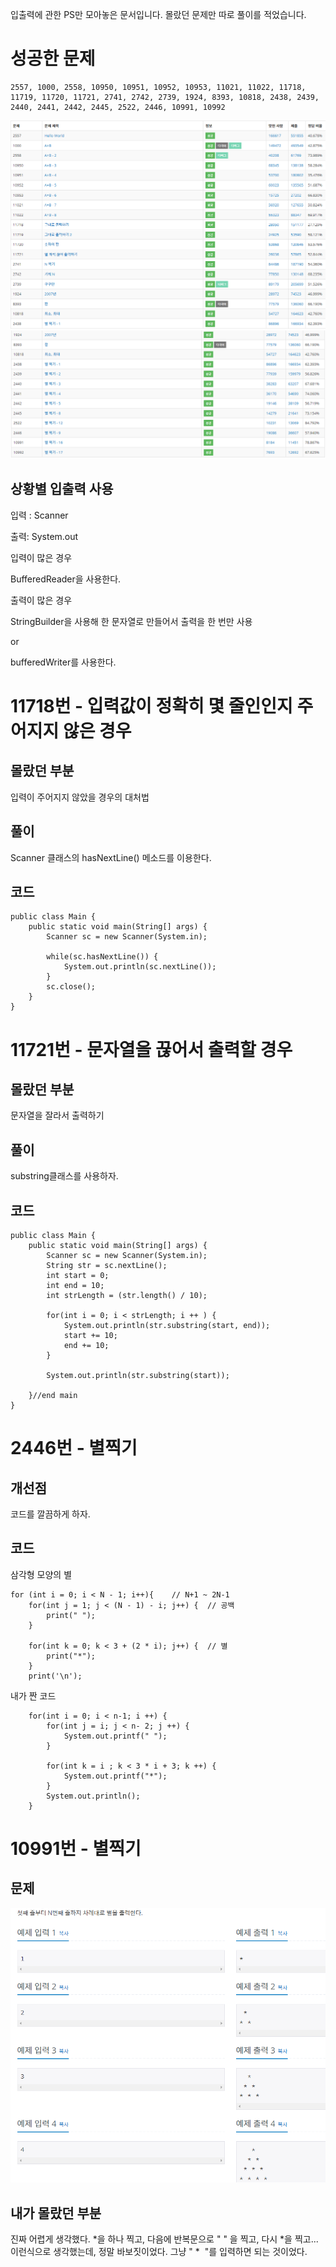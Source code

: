 입출력에 관한 PS만 모아놓은 문서입니다. 몰랐던 문제만 따로 풀이를 적었습니다.

# 성공한 문제

    2557, 1000, 2558, 10950, 10951, 10952, 10953, 11021, 11022, 11718, 11719, 11720, 11721, 2741, 2742, 2739, 1924, 8393, 10818, 2438, 2439, 2440, 2441, 2442, 2445, 2522, 2446, 10991, 10992

![](/img/입출력_2.PNG)
![](/img/입출력_3.PNG)


## 상황별 입출력 사용

입력 : Scanner

출력: System.out

입력이 많은 경우

BufferedReader을 사용한다.

출력이 많은 경우

StringBuilder을 사용해 한 문자열로 만들어서 출력을 한 번만 사용

or

bufferedWriter를 사용한다.

# 11718번 - 입력값이 정확히 몇 줄인인지 주어지지 않은 경우

## 몰랐던 부분

입력이 주어지지 않았을 경우의 대처법

## 풀이

Scanner 클래스의 hasNextLine() 메소드를 이용한다.

## 코드

    public class Main {
        public static void main(String[] args) {
            Scanner sc = new Scanner(System.in);
            
            while(sc.hasNextLine()) {
                System.out.println(sc.nextLine());			
            }
            sc.close();
        }
    }


# 11721번 - 문자열을 끊어서 출력할 경우

## 몰랐던 부분

문자열을 잘라서 출력하기

## 풀이

substring클래스를 사용하자.

## 코드

    public class Main {
        public static void main(String[] args) {
            Scanner sc = new Scanner(System.in);
            String str = sc.nextLine();
            int start = 0;
            int end = 10;
            int strLength = (str.length() / 10);
            
            for(int i = 0; i < strLength; i ++ ) {
                System.out.println(str.substring(start, end));
                start += 10;
                end += 10;
            }
            
            System.out.println(str.substring(start));
            
        }//end main
    }


# 2446번 - 별찍기

## 개선점

코드를 깔끔하게 하자.

## 코드

삼각형 모양의 별

    for (int i = 0; i < N - 1; i++){	// N+1 ~ 2N-1
        for(int j = 1; j < (N - 1) - i; j++) {	// 공백
            print(" ");
        }
        
        for(int k = 0; k < 3 + (2 * i); j++) {	// 별
            print("*");
        }
        print('\n');


내가 짠 코드

        for(int i = 0; i < n-1; i ++) {
            for(int j = i; j < n- 2; j ++) {
                System.out.printf(" ");
            }

            for(int k = i ; k < 3 * i + 3; k ++) {
                System.out.printf("*");
            }
            System.out.println();
        }


# 10991번 - 별찍기

## 문제

![](/img/입출력_1.PNG)

## 내가 몰랐던 부분

진짜 어렵게 생각했다. *을 하나 찍고, 다음에 반복문으로 " " 을 찍고, 다시 *을 찍고... 이런식으로 생각했는데, 정말 바보짓이었다. 그냥  	" *&nbsp;&nbsp;"를 입력하면 되는 것이었다.

